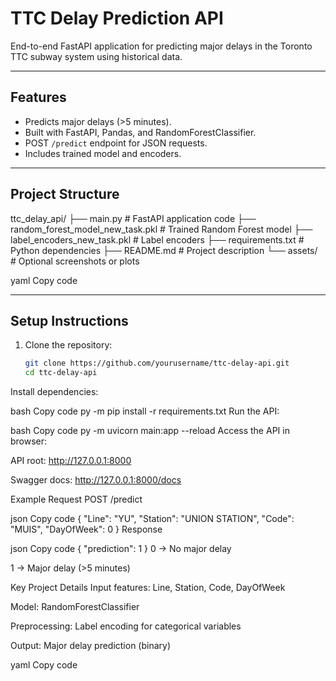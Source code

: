 # TTC Delay Prediction API

End-to-end FastAPI application for predicting major delays in the Toronto TTC subway system using historical data.

---

## Features
- Predicts major delays (>5 minutes).
- Built with FastAPI, Pandas, and RandomForestClassifier.
- POST `/predict` endpoint for JSON requests.
- Includes trained model and encoders.

---

## Project Structure

ttc_delay_api/
├── main.py # FastAPI application code
├── random_forest_model_new_task.pkl # Trained Random Forest model
├── label_encoders_new_task.pkl # Label encoders
├── requirements.txt # Python dependencies
├── README.md # Project description
└── assets/ # Optional screenshots or plots

yaml
Copy code

---

## Setup Instructions

1. Clone the repository:
   ```bash
   git clone https://github.com/yourusername/ttc-delay-api.git
   cd ttc-delay-api
Install dependencies:

bash
Copy code
py -m pip install -r requirements.txt
Run the API:

bash
Copy code
py -m uvicorn main:app --reload
Access the API in browser:

API root: http://127.0.0.1:8000

Swagger docs: http://127.0.0.1:8000/docs

Example Request
POST /predict

json
Copy code
{
  "Line": "YU",
  "Station": "UNION STATION",
  "Code": "MUIS",
  "DayOfWeek": 0
}
Response

json
Copy code
{
  "prediction": 1
}
0 → No major delay

1 → Major delay (>5 minutes)

Key Project Details
Input features: Line, Station, Code, DayOfWeek

Model: RandomForestClassifier

Preprocessing: Label encoding for categorical variables

Output: Major delay prediction (binary)

yaml
Copy code
